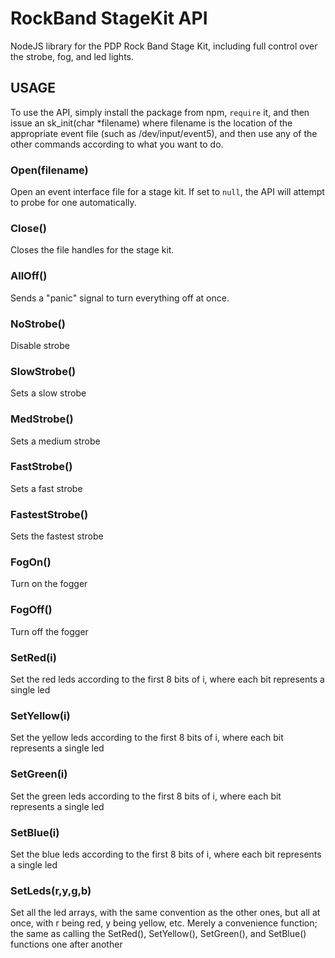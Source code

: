 # RockBand StageKit API
NodeJS library for the PDP Rock Band Stage Kit, including full control over the strobe, fog, and led lights.

## USAGE
To use the API, simply install the package from npm, `require` it, and then issue an sk_init(char *filename) where filename is the location of the appropriate event file (such as /dev/input/event5), and then use any of the other commands according to what you want to do.

### Open(filename)
Open an event interface file for a stage kit. If set to `null`, the API will attempt to probe for one automatically.

### Close()
Closes the file handles for the stage kit.

### AllOff()
Sends a "panic" signal to turn everything off at once.

### NoStrobe()
Disable strobe

### SlowStrobe()
Sets a slow strobe

### MedStrobe()
Sets a medium strobe

### FastStrobe()
Sets a fast strobe

### FastestStrobe()
Sets the fastest strobe

### FogOn()
Turn on the fogger

### FogOff()
Turn off the fogger

### SetRed(i)
Set the red leds according to the first 8 bits of i, where each bit represents a single led

### SetYellow(i)
Set the yellow leds according to the first 8 bits of i, where each bit represents a single led

### SetGreen(i)
Set the green leds according to the first 8 bits of i, where each bit represents a single led

### SetBlue(i)
Set the blue leds according to the first 8 bits of i, where each bit represents a single led

### SetLeds(r,y,g,b)
Set all the led arrays, with the same convention as the other ones, but all at once, with r being red, y being yellow, etc.
Merely a convenience function; the same as calling the SetRed(), SetYellow(), SetGreen(), and SetBlue() functions one after another